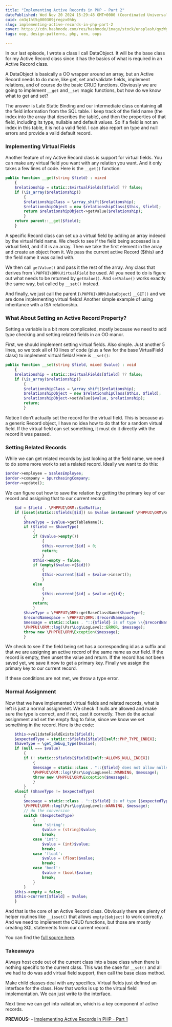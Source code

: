 ```yaml
---
title: "Implementing Active Records in PHP - Part 2"
datePublished: Wed Nov 20 2024 15:29:48 GMT+0000 (Coordinated Universal Time)
cuid: cm3q1ht5g000309jregzx0hby
slug: implementing-active-records-in-php-part-2
cover: https://cdn.hashnode.com/res/hashnode/image/stock/unsplash/qyzWgOSa_WU/upload/0f4f0d123445484cb2f8224180ec9a43.jpeg
tags: oop, design-patterns, php, orm, oops

---
```


In our last episode, I wrote a class I call DataObject. It will be the base class for my Active Record class since it has the basics of what is required in an Active Record class.

A DataObject is basically a OO wrapper around an array, but an Active Record needs to do more, like get, set and validate fields, implement relations, and of course do the basic CRUD functions. Obviously we are going to implement `__get` and`__set` magic functions, but how do we know what to get and set?

The answer is Late Static Binding and our intermediate class containing all the field information from the SQL table. I keep track of the field name (the index into the array that describes the table), and then the properties of that field, including its type, nullable and default values. So if a field is not an index in this table, it is not a valid field. I can also report on type and null errors and provide a valid default record.

### Implementing Virtual Fields

Another feature of my Active Record class is support for virtual fields. You can make any virtual field you want with any relation you want. And it only takes a few lines of code. Here is the `__get()` function:

```php
public function __get(string $field) : mixed
	{
	$relationship = static::$virtualFields[$field] ?? false;
	if (\is_array($relationship))
		{
		$relationshipClass = \array_shift($relationship);
		$relationshipObject = new $relationshipClass($this, $field);
		return $relationshipObject->getValue($relationship);
		}
	return parent::__get($field);
	}
```

A specific Record class can set up a virtual field by adding an array indexed by the virtual field name. We check to see if the field being accessed is a virtual field, and if it is an array. Then we take the first element in the array and create an object from it. We pass the current active Record ($this) and the field name it was called with.

We then call `getValue()` and pass it the rest of the array. Any class that derives from `\PHPFUI\ORM\VirtualField` be used. All you need to do is figure out what needs to be returned by `getValue()`. And `setValue()` works exactly the same way, but called by `__set()` instead.

And finally, we just call the parent (`\PHPFUI\ORM\DataObject`) `__GET()` and we are done implementing virtual fields! Another simple example of using inheritance with a ISA relationship.

### What About Setting an Active Record Property?

Setting a variable is a bit more complicated, mostly because we need to add type checking and setting related fields in an OO manor.

First, we should implement setting virtual fields. Also simple. Just another 5 lines, so we took all of 10 lines of code (plus a few for the base VirtualField class) to implement virtual fields! Here is `__set()`:

```php
public function __set(string $field, mixed $value) : void
	{
	$relationship = static::$virtualFields[$field] ?? false;
	if (\is_array($relationship))
		{
		$relationshipClass = \array_shift($relationship);
    	$relationshipObject = new $relationshipClass($this, $field);
		$relationshipObject->setValue($value, $relationship);
		return;
		}
```

Notice I don’t actually set the record for the virtual field. This is because as a generic Record object, I have no idea how to do that for a random virtual field. If the virtual field can set something, it must do it directly with the record it was passed.

### Setting Related Records

While we can get related records by just looking at the field name, we need to do some more work to set a related record. Ideally we want to do this:

```php
$order->employee = $salesEmployee;
$order->company = $purchasingCompany;
$order->update();
```

We can figure out how to save the relation by getting the primary key of our record and assigning that to our current record.

```php
	$id = $field . \PHPFUI\ORM::$idSuffix;
	if (isset(static::$fields[$id]) && $value instanceof \PHPFUI\ORM\Record)
		{
		$haveType = $value->getTableName();
		if ($field == $haveType)
			{
			if ($value->empty())
				{
				$this->current[$id] = 0;
				return;
				}
			$this->empty = false;
			if (empty($value->{$id}))
				{
				$this->current[$id] = $value->insert();
				}
			else
				{
				$this->current[$id] = $value->{$id};
				}
			return;
			}
		$haveType = \PHPFUI\ORM::getBaseClassName($haveType);
		$recordNamespace = \PHPFUI\ORM::$recordNamespace;
		$message = static::class . "::{$field} is of type \\{$recordNamespace}\\" . \PHPFUI\ORM::getBaseClassName($field) . " but being assigned a type of \\{$recordNamespace}\\{$haveType}}";
		\PHPFUI\ORM::log(\Psr\Log\LogLevel::ERROR, $message);
        throw new \PHPFUI\ORM\Exception($message);
		}
```

We check to see if the field being set has a corresponding id as a suffix and that we are assigning an active record of the same name as our field. If the record is empty, then unset the value and return. If the record has not been saved yet, we save it now to get a primary key. Finally we assign the primary key to our current record.

If these conditions are not met, we throw a type error.

### Normal Assignment

Now that we have implemented virtual fields and related records, what is left is just a normal assignment. We check if nulls are allowed and make sure the type is correct, and if not, cast it correctly. Then do the actual assignment and set the empty flag to false, since we know we set something in the record. Here is the code:

```php
	$this->validateFieldExists($field);
	$expectedType = static::$fields[$field][self::PHP_TYPE_INDEX];
	$haveType = \get_debug_type($value);
	if (null === $value)
		{
		if (! static::$fields[$field][self::ALLOWS_NULL_INDEX])
			{
			$message = static::class . "::{$field} does not allow nulls";
			\PHPFUI\ORM::log(\Psr\Log\LogLevel::WARNING, $message);
			throw new \PHPFUI\ORM\Exception($message);
			}
		}
	elseif ($haveType != $expectedType)
		{
		$message = static::class . "::{$field} is of type {$expectedType} but being assigned a type of {$haveType}";
		\PHPFUI\ORM::log(\Psr\Log\LogLevel::WARNING, $message);
		// do the conversion
		switch ($expectedType)
			{
			case 'string':
				$value = (string)$value;
				break;
			case 'int':
				$value = (int)$value;
				break;
			case 'float':
				$value = (float)$value;
				break;
			case 'bool':
				$value = (bool)$value;
				break;
			}
		}
	$this->empty = false;
	$this->current[$field] = $value;
	}
```

And that is the core of an Active Record class. Obviously there are plenty of helper routines like `__isset()` that allows `empty($object)` to work correctly. And we need to implement the CRUD functions, but those are mostly creating SQL statements from our current record.

You can find the [full source here](https://github.com/phpfui/ORM/blob/main/src/PHPFUI/ORM/Record.php).

### Takeaways

Always host code out of the current class into a base class when there is nothing specific to the current class. This was the case for `__set()` and all we had to do was add virtual field support, then call the base class method.

Make child classes deal with any specifics. Virtual fields just defined an interface for the class. How that works is up to the virtual field implementation. We can just write to the interface.

Next time we can get into validation, which is a key component of active records.

**PREVIOUS:** - [Implementing Active Records in PHP - Part 1](https://blog.phpfui.com/implementing-active-records-in-php-part-1)